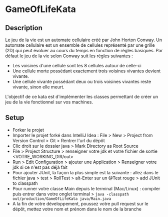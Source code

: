 # GameOfLifeKata

## Description

Le jeu de la vie est un automate cellulaire créé par John Horton Conway.
Un automate cellulaire est un ensemble de cellules représenté par une grille (2D) qui peut évoluer au cours du temps en fonction de règles basiques.
Par défaut le jeu de la vie selon Conway suit les règles suivantes :
  - Les voisines d'une cellule sont les 8 cellules autour de celle-ci
  - Une cellule morte possédant exactement trois voisines vivantes devient vivante.
  - Une cellule vivante possédant deux ou trois voisines vivantes reste vivante, sinon elle meurt.

L'objectif de ce kata est d'implémenter les classes permettant de créer un jeu de la vie fonctionnel sur vos machines.

## Setup
  - Forker le projet
  - Importer le projet forké dans IntelliJ Idea : File > New > Project from Version Control > Git > Rentrer l'url du dépôt
  - Clic droit sur le dossier java > Mark Directory as Root Source
  - File > Project Structure > renseigner votre jdk et votre fichier de sortie <VOTRE_WORKING_DIR/out>
  - Run > Edit Configuration > ajouter une Application > Renseigner votre jdk si ce n'est pas déjà fait
  - Pour ajouter JUnit, la façon la plus simple est la suivante : allez dans le fichier java > test > RollTest > alt-Enter sur un @Test rouge > add JUnit to classpath
  - Pour runner votre classe Main depuis le terminal (Mac/Linux) : compiler puis entrer dans votre onglet terminal > ``java -classpath out/production/GameOfLifeKata java/Main.java``
  - A la fin de votre développement, poussez votre pull request sur le dépôt, mettez votre nom et prénom dans le nom de la branche
